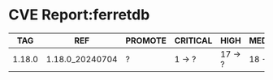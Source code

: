 # CVE Report:ferretdb
|  TAG   |       REF       | PROMOTE | CRITICAL |  HIGH   | MEDIUM  |  LOW   | UNKNOWN |
|--------|-----------------|---------|----------|---------|---------|--------|---------|
| 1.18.0 | 1.18.0_20240704 | ?       | 1 -> ?   | 17 -> ? | 18 -> ? | 0 -> ? | 1 -> ?  |
